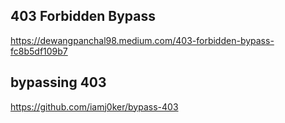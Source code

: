 ## 403 Forbidden Bypass

https://dewangpanchal98.medium.com/403-forbidden-bypass-fc8b5df109b7

## bypassing 403
https://github.com/iamj0ker/bypass-403



